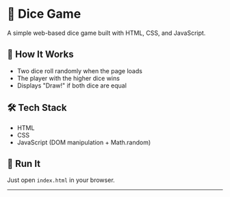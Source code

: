 # 🎲 Dice Game

A simple web-based dice game built with HTML, CSS, and JavaScript.

## 🔁 How It Works
- Two dice roll randomly when the page loads
- The player with the higher dice wins
- Displays "Draw!" if both dice are equal

## 🛠️ Tech Stack
- HTML
- CSS
- JavaScript (DOM manipulation + Math.random)

## 🚀 Run It
Just open `index.html` in your browser.

---
